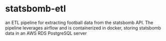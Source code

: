 # statsbomb-etl
an ETL pipeline for extracting football data from the statsbomb API. The pipeline leverages airflow and is containerized in docker, storing statsbomb data in an AWS RDS PostgreSQL server
